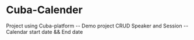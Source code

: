 # Cuba-Calender
Project using Cuba-platform
-- Demo project CRUD Speaker and Session
-- Calendar start date  && End date
